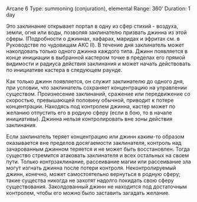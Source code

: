 Arcane 6
Type: summoning (conjuration), elemental
Range: 360’
Duration: 1 day

Это заклинание открывает портал в одну из сфер стихий - воздуха, земли, огня или воды, позволяя заклинателю призвать джинна из этой сферы. (Подробности о джиннах, хафарах, маридах и эфритах см. в Руководстве по чудовищам АКС II). В течение дня заклинатель может наколдовать только одного джинна каждого типа. Джинн появляется в конце инициации в выбранной кастером точке в пределах его прямой видимости и радиуса действия заклинания и может начать действовать по инициативе кастера в следующем раунде.

Как только джинн появляется, он служит заклинателю до одного дня, при условии, что заклинатель сохраняет концентрацию на управлении существом. Произнесение заклинаний, сражение или передвижение со скоростью, превышающей половину обычной, приводит к потере концентрации. Находясь под контролем джинна, кастер может по желанию отпустить его в родную сферу (если в бою, то в начале инициативы). Джинна нельзя контролировать вне зоны действия заклинания.

Если заклинатель теряет концентрацию или джинн каким-то образом оказывается вне пределов досягаемости заклинателя, контроль над зачарованным джинном теряется и не может быть восстановлен. Тогда существо стремится атаковать заклинателя и всех остальных на своем пути. Только контрзаклинание, рассеивание магии или рассеивание зла могут изгнать джинна после потери контроля. Неконтролируемый джинн, конечно, может самостоятельно вернуться в родную сферу; такие существа никогда не захотят надолго покидать свою сферу существования. Заколдованный джинн не находится под достаточным контролем, чтобы его можно было заставить загадать желание.

